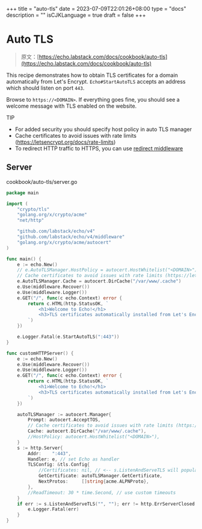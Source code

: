 +++
title = "auto-tls"
date = 2023-07-09T22:01:26+08:00
type = "docs"
description = ""
isCJKLanguage = true
draft = false
+++

# Auto TLS

> 原文：[https://echo.labstack.com/docs/cookbook/auto-tls](https://echo.labstack.com/docs/cookbook/auto-tls)

This recipe demonstrates how to obtain TLS certificates for a domain automatically from Let's Encrypt. `Echo#StartAutoTLS` accepts an address which should listen on port `443`.

Browse to `https://<DOMAIN>`. If everything goes fine, you should see a welcome message with TLS enabled on the website.

TIP

- For added security you should specify host policy in auto TLS manager
- Cache certificates to avoid issues with rate limits (https://letsencrypt.org/docs/rate-limits)
- To redirect HTTP traffic to HTTPS, you can use [redirect middleware](https://echo.labstack.com/docs/middleware/redirect#https-redirect)

## Server

cookbook/auto-tls/server.go

```go
package main

import (
	"crypto/tls"
	"golang.org/x/crypto/acme"
	"net/http"

	"github.com/labstack/echo/v4"
	"github.com/labstack/echo/v4/middleware"
	"golang.org/x/crypto/acme/autocert"
)

func main() {
	e := echo.New()
	// e.AutoTLSManager.HostPolicy = autocert.HostWhitelist("<DOMAIN>")
	// Cache certificates to avoid issues with rate limits (https://letsencrypt.org/docs/rate-limits)
	e.AutoTLSManager.Cache = autocert.DirCache("/var/www/.cache")
	e.Use(middleware.Recover())
	e.Use(middleware.Logger())
	e.GET("/", func(c echo.Context) error {
		return c.HTML(http.StatusOK, `
			<h1>Welcome to Echo!</h1>
			<h3>TLS certificates automatically installed from Let's Encrypt :)</h3>
		`)
	})

	e.Logger.Fatal(e.StartAutoTLS(":443"))
}

func customHTTPServer() {
	e := echo.New()
	e.Use(middleware.Recover())
	e.Use(middleware.Logger())
	e.GET("/", func(c echo.Context) error {
		return c.HTML(http.StatusOK, `
			<h1>Welcome to Echo!</h1>
			<h3>TLS certificates automatically installed from Let's Encrypt :)</h3>
		`)
	})

	autoTLSManager := autocert.Manager{
		Prompt: autocert.AcceptTOS,
		// Cache certificates to avoid issues with rate limits (https://letsencrypt.org/docs/rate-limits)
		Cache: autocert.DirCache("/var/www/.cache"),
		//HostPolicy: autocert.HostWhitelist("<DOMAIN>"),
	}
	s := http.Server{
		Addr:    ":443",
		Handler: e, // set Echo as handler
		TLSConfig: &tls.Config{
			//Certificates: nil, // <-- s.ListenAndServeTLS will populate this field
			GetCertificate: autoTLSManager.GetCertificate,
			NextProtos:     []string{acme.ALPNProto},
		},
		//ReadTimeout: 30 * time.Second, // use custom timeouts
	}
	if err := s.ListenAndServeTLS("", ""); err != http.ErrServerClosed {
		e.Logger.Fatal(err)
	}
}
```